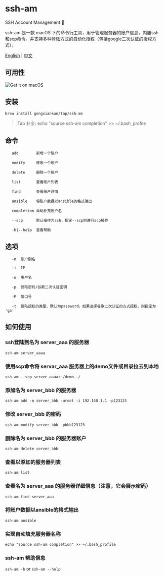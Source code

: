 # ssh-am
SSH Account Management 

ssh-am 是一款 macOS 下的命令行工具，用于管理服务器的账户信息，内置ssh和scp命令。并支持多种登陆方式的自动化授权（包括google二次认证的授权方式）。

[English](README.md) | [中文](README-zh.md)

## 可用性
![Get it on macOS](http://jaywcjlove.github.io/sb/download/macos.svg)

## 安装
```bash
brew install gengxiankun/tap/ssh-am
```
> Tab 补全: echo "source ssh-am completion" >> ~/.bash_profile

## 命令

       add        新增一个账户

       modify     修改一个账户

       delete     删除一个账户

       list       查看账户列表

       find       查看账户详情

       ansible    将账户数据以ansible的格式输出

       completion 自动补充账户名

       --scp      默认操作为ssh，指定--scp则进行scp操作

       -h|--help  查看帮助

## 选项

       -n  账户别名

       -i  IP

       -u  用户名

       -p  登陆密码/谷歌二次认证密钥

       -P  端口号

       -t  登陆授权的类型，默认为password，如果选择谷歌二次认证的方式授权，则指定为 'ga'

## 如何使用

### ssh登陆到名为 server_aaa 的服务器
`ssh-am server_aaaa`

### 使用scp命令将 servar_aaa 服务器上的demo文件或目录拉去到本地
`ssh-am --scp server_aaaa:~/demo ./`

### 添加名为 server_bbb 的服务器
`ssh-am add -n server_bbb -uroot -i 192.168.1.1 -p123123 `

### 修改 server_bbb 的密码
`ssh-am modify server_bbb -pbbb123123`

### 删除名为 server_bbb 的服务器账户
`ssh-am delete server_bbb`

### 查看以添加的服务器列表
`ssh-am list`

### 查看名为 server_aaa 的服务器详细信息（注意，它会展示密码）
`ssh-am find server_aaa`

### 将账户数据以ansible的格式输出
`ssh-am ansible`

### 实现自动填充服务器名称
`echo "source ssh-am completion" >> ~/.bash_profile`

### ssh-am 帮助信息
`ssh-am -h` or `ssh-am --help`

